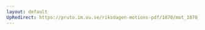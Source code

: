```yaml
---
layout: default
UpRedirect: https://pruto.im.uu.se/riksdagen-motions-pdf/1870/mot_1870__ak__222.pdf
---
```

